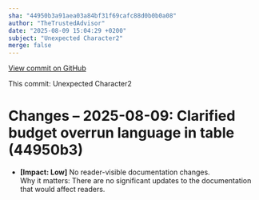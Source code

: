 ```yaml
---
sha: "44950b3a91aea03a84bf31f69cafc88d0b0b0a08"
author: "TheTrustedAdvisor"
date: "2025-08-09 15:04:29 +0200"
subject: "Unexpected Character2"
merge: false
---
```


[View commit on GitHub](https://github.com/TheTrustedAdvisor/FabricAdoptionFramework/commit/44950b3a91aea03a84bf31f69cafc88d0b0b0a08)

This commit: Unexpected Character2

# Changes – 2025-08-09: Clarified budget overrun language in table (44950b3)

- **[Impact: Low]** No reader-visible documentation changes.  
Why it matters: There are no significant updates to the documentation that would affect readers.
